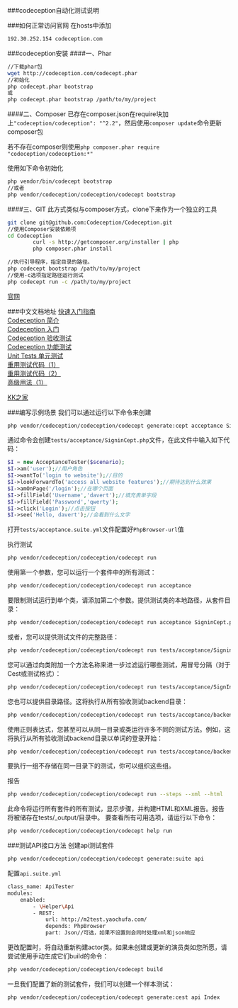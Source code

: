 ###codeception自动化测试说明

###如何正常访问官网
在hosts中添加
```sh
192.30.252.154 codeception.com
```

###codeception安装
####一、Phar
```sh
//下载phar包
wget http://codeception.com/codecept.phar
//初始化
php codecept.phar bootstrap
或
php codecept.phar bootstrap /path/to/my/project
```
####二、Composer
已存在composer.json在require块加上`"codeception/codeception": "^2.2"`，然后使用`composer update`命令更新composer包

若不存在composer则使用`php composer.phar require "codeception/codeception:*"`

使用如下命令初始化
```sh
php vendor/bin/codecept bootstrap
//或者
php vendor/codeception/codeception/codecept bootstrap
```
####三、GIT
此方式类似与composer方式，clone下来作为一个独立的工具
```sh
git clone git@github.com:Codeception/Codeception.git
//使用Composer安装依赖项
cd Codeception
        curl -s http://getcomposer.org/installer | php
        php composer.phar install
   
//执行引导程序，指定目录的路径。
php codecept bootstrap /path/to/my/project
//使用-c选项指定路径运行测试
php codecept run -c /path/to/my/project
```

[官网](http://codeception.com)<br>

###中文文档地址
[快速入门指南](https://www.cloudxns.net/Support/detail/id/903.html)<br>
[Codeception 简介](https://www.cloudxns.net/Support/detail/id/924.html)<br>
[Codeception 入门](https://www.cloudxns.net/Support/detail/id/939.html)<br>
[Codeception 验收测试](https://www.cloudxns.net/Support/detail/id/957.html)<br>
[Codeception 功能测试](https://www.cloudxns.net/Support/detail/id/1005.html)<br>
[Unit Tests 单元测试](https://www.cloudxns.net/Support/detail/id/1125.html)<br>
[重用测试代码（1）](https://www.cloudxns.net/Support/detail/id/1152.html)<br>
[重用测试代码（2）](https://www.cloudxns.net/Support/detail/id/1176.html)<br>
[高级用法（1）](https://www.cloudxns.net/Support/detail/id/1329.html)<br>

[KK之家](http://www.kkh86.com/it/codeception/guide-README.html)<br>


###编写示例场景
我们可以通过运行以下命令来创建
```sh
php vendor/codeception/codeception/codecept generate:cept acceptance Signin
```
通过命令会创建`tests/acceptance/SigninCept.php`文件，在此文件中输入如下代码：
```php
$I = new AcceptanceTester($scenario);
$I->am('user');//用户角色
$I->wantTo('login to website');//目的
$I->lookForwardTo('access all website features');//期待达到什么效果
$I->amOnPage('/login');//在哪个页面
$I->fillField('Username','davert');//填充表单字段
$I->fillField('Password','qwerty');
$I->click('Login');//点击按钮
$I->see('Hello, davert');//会看到什么文字
```
打开`tests/acceptance.suite.yml`文件配置好`PhpBrowser-url`值

执行测试
```sh
php vendor/codeception/codeception/codecept run
```

使用第一个参数，您可以运行一个套件中的所有测试：
```sh
php vendor/codeception/codeception/codecept run acceptance
```
要限制测试运行到单个类，请添加第二个参数。提供测试类的本地路径，从套件目录：

```sh
php vendor/codeception/codeception/codecept run acceptance SigninCept.php
```

或者，您可以提供测试文件的完整路径：
```sh
php vendor/codeception/codeception/codecept run tests/acceptance/SigninCept.php
```

您可以通过向类附加一个方法名称来进一步过滤运行哪些测试，用冒号分隔（对于Cest或测试格式）：
```sh
php vendor/codeception/codeception/codecept run tests/acceptance/SignInCest.php:^anonymousLogin$
```

您也可以提供目录路径。这将执行从所有验收测试backend目录：
```sh
php vendor/codeception/codeception/codecept run tests/acceptance/backend
```

使用正则表达式，您甚至可以从同一目录或类运行许多不同的测试方法。例如，这将执行从所有验收测试backend目录以单词的登录开始：
```sh
php vendor/codeception/codeception/codecept run tests/acceptance/backend:^login
```
要执行一组不存储在同一目录下的测试，你可以组织这些组。

报告
```sh
php vendor/codeception/codeception/codecept run --steps --xml --html
```
此命令将运行所有套件的所有测试，显示步骤，并构建HTML和XML报告。报告将被储存在tests/_output/目录中。
要查看所有可用选项，请运行以下命令：
```sh
php vendor/codeception/codeception/codecept help run
```
###测试API接口方法
创建api测试套件
```sh
php vendor/codeception/codeception/codecept generate:suite api
```
配置`api.suite.yml`
```sh
class_name: ApiTester
modules:
    enabled:
        - \Helper\Api
        - REST:
            url: http://m2test.yaochufa.com/
            depends: PhpBrowser
            part: Json//可选，如果不设置则会同时处理xml和json响应
```

更改配置时，将自动重新构建actor类。如果未创建或更新的演员类如您所愿，请尝试使用手动生成它们build的命令：

```sh
php vendor/codeception/codeception/codecept build
```
一旦我们配置了新的测试套件，我们可以创建一个样本测试：
```sh
php vendor/codeception/codeception/codecept generate:cest api Index
```